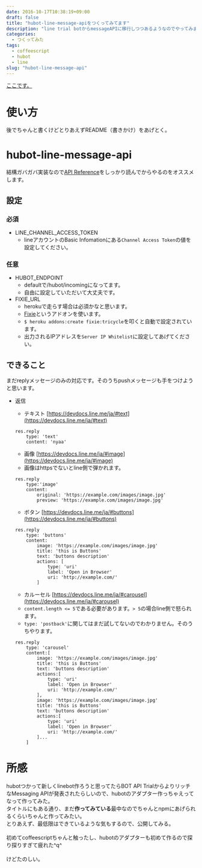 ```yaml
---
date: 2016-10-17T10:38:19+09:00
draft: false
title: "hubot-line-message-apiをつくってみてます"
description: "line trial botからmessageAPIに移行しつつあるようなのでやってみました。"
categories:
  - つくってみた
tags:
  - coffeescript
  - hubot
  - line
slug: "hubot-line-message-api"
---
```

[ここです。](https://github.com/pyonk/hubot-line-message-api)

# 使い方
後でちゃんと書くけどとりあえずREADME（書きかけ）をあげとく。

# hubot-line-message-api
結構ガバガバ実装なので[API Reference](https://devdocs.line.me/ja/)をしっかり読んでからやるのをオススメします。
## 設定
### 必須
* LINE_CHANNEL_ACCESS_TOKEN
    * lineアカウントのBasic Infomationにある`Channel Access Token`の値を設定してください。

### 任意
* HUBOT_ENDPOINT
    * defaultで/hubot/incomingになってます。
    * 自由に設定していただいて大丈夫です。
* FIXIE_URL
    * herokuで走らす場合は必須かなと思います。
    * [Fixie](https://elements.heroku.com/addons/fixie)というアドオンを使います。
    * `$ heroku addons:create fixie:tricycle`を叩くと自動で設定されています。
    * 出力されるIPアドレスを`Server IP Whitelist`に設定してあげてください。

## できること
まだreplyメッセージのみの対応です。そのうちpushメッセージも手をつけようと思います。
* 返信
    * テキスト [https://devdocs.line.me/ja/#text](https://devdocs.line.me/ja/#text)

    ```
    res.reply
        type: 'text'
        content: 'nyaa'
    ```

    * 画像 [https://devdocs.line.me/ja/#image](https://devdocs.line.me/ja/#image)
    * 画像はhttpsでないとline側で弾かれます。

    ```
    res.reply
        type:'image'
        content:
            original: 'https://example.com/images/image.jpg'
            preview: 'https://example.com/images/image.jpg'
    ```

    * ボタン [https://devdocs.line.me/ja/#buttons](https://devdocs.line.me/ja/#buttons)

    ```
    res.reply
        type: 'buttons'
        content:
            image: 'https://example.com/images/image.jpg'
            title: 'this is Buttons'
            text: 'buttons description'
            actions: [
                type: 'uri'
                label: 'Open in Browser'
                uri: 'http://example.com/'
            ]
    ```

    * カルーセル [https://devdocs.line.me/ja/#carousel](https://devdocs.line.me/ja/#carousel)
    * `content.length <= 5`である必要があります。`> 5`の場合line側で怒られます。
    * `type: 'postback'`に関してはまだ試してないのでわかりません。そのうちやります。
    ```
    res.reply
        type: 'carousel'
        content:[
            image: 'https://example.com/images/image.jpg'
            title: 'this is Buttons'
            text: 'buttons description'
            actions:[
                type: 'uri'
                label: 'Open in Browser'
                uri: 'http://example.com/'
            ],
            image: 'https://example.com/images/image.jpg'
            title: 'this is Buttons'
            text: 'buttons description'
            actions:[
                type: 'uri'
                label: 'Open in Browser'
                uri: 'http://example.com/'
            ]...
        ]
    ```

# 所感
hubotつかって新しくlinebot作ろうと思ってたらBOT API TrialからよりリッチなMessaging APIが発表されたらしいので、hubotのアダプター作っちゃえってなって作ってみた。<br>
タイトルにもある通り、まだ**作ってみている**最中なのでちゃんとnpmにあげられるくらいちゃんと作ってみたい。<br>
とりあえず、最低限はできているような気もするので、公開してみる。<br><br>
初めてcoffeescriptちゃんと触ったし、hubotのアダプターも初めて作るので探り探りすぎて疲れた^q^<br><br>
けどたのしい。
